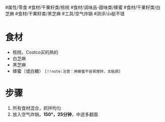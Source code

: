 #属性/零食
#食材/干果籽类/核桃 #食材/调味品-甜味类/蜂蜜 #食材/干果籽类/白芝麻 #食材/干果籽类/黑芝麻 
#工具/空气炸锅
#测评/👍挺不错 

# 食材
- 核桃，Costco买的熟的
- 白芝麻
- 黑芝麻
- 蜂蜜（或白糖）
  `[!!note:注意：用蜂蜜不容易搅拌，太粘绸]`

# 步骤
1. 所有食材混合，抓拌均匀
2. 放入空气炸锅，**150°，25分钟**，中途多翻面
